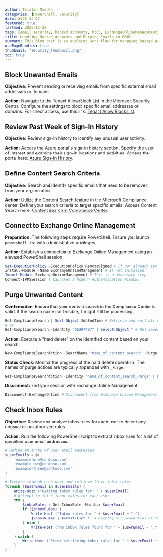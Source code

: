 ```yaml
---
author: Tristan Madden
categories: [PowerShell, Security]
date: 2023-02-07
featured: true
lastmod: 2023-12-28
tags: [email security, hacked accounts, M365, ExchangeOnlineManagement]
title: Handling Hacked Accounts and Purging Emails in M365
summary: This blog post is an evolving work flow for managing hacked accounts using the ExchangeOnlineManagement PowerShell module. I'll share my personal experiences using PowerShell, particularly focusing on remediation techniques like purging phishing emails and securing compromised accounts.
usePageBundles: true
thumbnail: "security_thumbnail.png"
toc: true
---
```


## Block Unwanted Emails

**Objective:** Prevent sending or receiving emails from specific external email addresses or domains.

**Action:** Navigate to the Tenant Allow/Block List in the Microsoft Security Center. Configure the settings to block specific email addresses or domains. For direct access, use this link: [Tenant Allow/Block List](https://security.microsoft.com/tenantAllowBlockList).

## Review Past Week of Sign-In History

**Objective:** Review sign-in history to identify any unusual user activity.

**Action:** Access the Azure portal's sign-in history section. Specify the user of interest and examine their sign-in locations and activities. Access the portal here: [Azure Sign-In History](https://portal.azure.com/#view/Microsoft_AAD_UsersAndTenants/UserManagementMenuBlade/~/SignIns).

## Define Content Search Criteria

**Objective:** Search and identify specific emails that need to be removed from your organization.

**Action:** Utilize the Content Search feature in the Microsoft Compliance center. Define your search criteria to target specific emails. Access Content Search here: [Content Search in Compliance Center](https://compliance.microsoft.com/contentsearchv2?viewid=search).

## Connect to Exchange Online Management

**Preparation:** The following steps require PowerShell. Ensure you launch `powershell_ise` with administrative privileges.

**Action:** Establish a connection to Exchange Online Management using an elevated PowerShell session.

```PowerShell
Set-ExecutionPolicy -ExecutionPolicy RemoteSigned # If not already set.
Install-Module -Name ExchangeOnlineManagement # If not installed.
Import-Module ExchangeOnlineManagement # This is a necessary step.
Connect-IPPSSession # Launches a Modern Authentication Window.
```

## Purge Unwanted Content

**Confirmation:** Ensure that your content search in the Compliance Center is valid. If the search name isn't visible, it might still be processing.

```PowerShell
Get-ComplianceSearch | Sort-Object JobEndTime # Retrieve and sort all compliance searches by job end time.
# or
Get-ComplianceSearch -Identity "05297487" | Select-Object * # Retrieveall stats of only one content search that you know the name of.
```

**Action:** Execute a "hard delete" on the identified content based on your search.

```PowerShell
New-ComplianceSearchAction -SearchName "name_of_content_search" -Purge -PurgeType HardDelete # Perform a hard delete of the search results.
```

**Status Check:** Monitor the progress of the hard delete operation. The names of purge actions are typically appended with `_Purge`.

```PowerShell
Get-ComplianceSearchAction -Identity "name_of_content_search_Purge" | Format-List # Check the status of the purge operation.
```

**Disconnect:** End your session with Exchange Online Management.

```PowerShell
Disconnect-ExchangeOnline # Disconnect from Exchange Online Management.
```

## Check Inbox Rules

**Objective:** Review and analyze inbox rules for each user to detect any unusual or unauthorized rules.

**Action:** Run the following PowerShell script to extract inbox rules for a list of specified user email addresses.

```powershell
# Define an array of user email addresses
$userEmails = @(
    'example-one@contoso.com',
    'example-two@contoso.com',
    'example-three@contoso.com'
)
 
# Iterate through each user and retrieve their inbox rules
foreach ($userEmail in $userEmails) {
    Write-Host ("Getting inbox rules for: " + $userEmail)
    # Attempt to fetch inbox rules for each user
    try {
        $inboxRules = Get-InboxRule -Mailbox $userEmail
        if ($inboxRules) {
            Write-Host ("Inbox rules for " + $userEmail + ":")
            $inboxRules | Format-List *  # Display all properties of the inbox rules
        } else {
            Write-Host ("No inbox rules found for " + $userEmail + ".")
        }
    } catch {
        Write-Host ("Error retrieving inbox rules for " + $userEmail + ": " + $_.Exception.Message)
    }
}

```